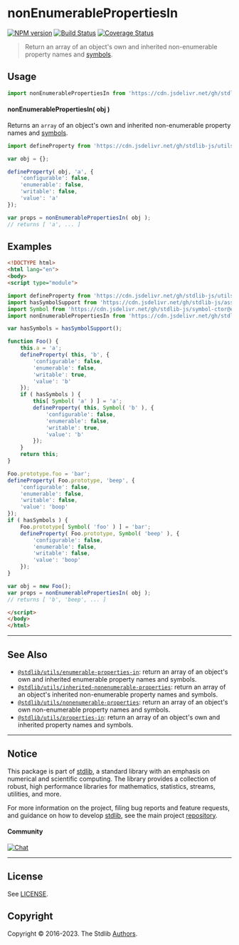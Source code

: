 <!--

@license Apache-2.0

Copyright (c) 2018 The Stdlib Authors.

Licensed under the Apache License, Version 2.0 (the "License");
you may not use this file except in compliance with the License.
You may obtain a copy of the License at

   http://www.apache.org/licenses/LICENSE-2.0

Unless required by applicable law or agreed to in writing, software
distributed under the License is distributed on an "AS IS" BASIS,
WITHOUT WARRANTIES OR CONDITIONS OF ANY KIND, either express or implied.
See the License for the specific language governing permissions and
limitations under the License.

-->

# nonEnumerablePropertiesIn

[![NPM version][npm-image]][npm-url] [![Build Status][test-image]][test-url] [![Coverage Status][coverage-image]][coverage-url] <!-- [![dependencies][dependencies-image]][dependencies-url] -->

> Return an array of an object's own and inherited non-enumerable property names and [symbols][@stdlib/symbol/ctor].



<section class="usage">

## Usage

```javascript
import nonEnumerablePropertiesIn from 'https://cdn.jsdelivr.net/gh/stdlib-js/utils-nonenumerable-properties-in@esm/index.mjs';
```

#### nonEnumerablePropertiesIn( obj )

Returns an `array` of an object's own and inherited non-enumerable property names and [symbols][@stdlib/symbol/ctor].

```javascript
import defineProperty from 'https://cdn.jsdelivr.net/gh/stdlib-js/utils-define-property@esm/index.mjs';

var obj = {};

defineProperty( obj, 'a', {
    'configurable': false,
    'enumerable': false,
    'writable': false,
    'value': 'a'
});

var props = nonEnumerablePropertiesIn( obj );
// returns [ 'a', ... ]
```

</section>

<!-- /.usage -->

<section class="notes">

</section>

<!-- /.notes -->

<section class="examples">

## Examples

<!-- eslint no-undef: "error" -->

```html
<!DOCTYPE html>
<html lang="en">
<body>
<script type="module">

import defineProperty from 'https://cdn.jsdelivr.net/gh/stdlib-js/utils-define-property@esm/index.mjs';
import hasSymbolSupport from 'https://cdn.jsdelivr.net/gh/stdlib-js/assert-has-symbol-support@esm/index.mjs';
import Symbol from 'https://cdn.jsdelivr.net/gh/stdlib-js/symbol-ctor@esm/index.mjs';
import nonEnumerablePropertiesIn from 'https://cdn.jsdelivr.net/gh/stdlib-js/utils-nonenumerable-properties-in@esm/index.mjs';

var hasSymbols = hasSymbolSupport();

function Foo() {
    this.a = 'a';
    defineProperty( this, 'b', {
        'configurable': false,
        'enumerable': false,
        'writable': true,
        'value': 'b'
    });
    if ( hasSymbols ) {
        this[ Symbol( 'a' ) ] = 'a';
        defineProperty( this, Symbol( 'b' ), {
            'configurable': false,
            'enumerable': false,
            'writable': true,
            'value': 'b'
        });
    }
    return this;
}

Foo.prototype.foo = 'bar';
defineProperty( Foo.prototype, 'beep', {
    'configurable': false,
    'enumerable': false,
    'writable': false,
    'value': 'boop'
});
if ( hasSymbols ) {
    Foo.prototype[ Symbol( 'foo' ) ] = 'bar';
    defineProperty( Foo.prototype, Symbol( 'beep' ), {
        'configurable': false,
        'enumerable': false,
        'writable': false,
        'value': 'boop'
    });
}

var obj = new Foo();
var props = nonEnumerablePropertiesIn( obj );
// returns [ 'b', 'beep', ... ]

</script>
</body>
</html>
```

</section>

<!-- /.examples -->

<!-- Section for related `stdlib` packages. Do not manually edit this section, as it is automatically populated. -->

<section class="related">

* * *

## See Also

-   <span class="package-name">[`@stdlib/utils/enumerable-properties-in`][@stdlib/utils/enumerable-properties-in]</span><span class="delimiter">: </span><span class="description">return an array of an object's own and inherited enumerable property names and symbols.</span>
-   <span class="package-name">[`@stdlib/utils/inherited-nonenumerable-properties`][@stdlib/utils/inherited-nonenumerable-properties]</span><span class="delimiter">: </span><span class="description">return an array of an object's inherited non-enumerable property names and symbols.</span>
-   <span class="package-name">[`@stdlib/utils/nonenumerable-properties`][@stdlib/utils/nonenumerable-properties]</span><span class="delimiter">: </span><span class="description">return an array of an object's own non-enumerable property names and symbols.</span>
-   <span class="package-name">[`@stdlib/utils/properties-in`][@stdlib/utils/properties-in]</span><span class="delimiter">: </span><span class="description">return an array of an object's own and inherited property names and symbols.</span>

</section>

<!-- /.related -->

<!-- Section for all links. Make sure to keep an empty line after the `section` element and another before the `/section` close. -->


<section class="main-repo" >

* * *

## Notice

This package is part of [stdlib][stdlib], a standard library with an emphasis on numerical and scientific computing. The library provides a collection of robust, high performance libraries for mathematics, statistics, streams, utilities, and more.

For more information on the project, filing bug reports and feature requests, and guidance on how to develop [stdlib][stdlib], see the main project [repository][stdlib].

#### Community

[![Chat][chat-image]][chat-url]

---

## License

See [LICENSE][stdlib-license].


## Copyright

Copyright &copy; 2016-2023. The Stdlib [Authors][stdlib-authors].

</section>

<!-- /.stdlib -->

<!-- Section for all links. Make sure to keep an empty line after the `section` element and another before the `/section` close. -->

<section class="links">

[npm-image]: http://img.shields.io/npm/v/@stdlib/utils-nonenumerable-properties-in.svg
[npm-url]: https://npmjs.org/package/@stdlib/utils-nonenumerable-properties-in

[test-image]: https://github.com/stdlib-js/utils-nonenumerable-properties-in/actions/workflows/test.yml/badge.svg?branch=main
[test-url]: https://github.com/stdlib-js/utils-nonenumerable-properties-in/actions/workflows/test.yml?query=branch:main

[coverage-image]: https://img.shields.io/codecov/c/github/stdlib-js/utils-nonenumerable-properties-in/main.svg
[coverage-url]: https://codecov.io/github/stdlib-js/utils-nonenumerable-properties-in?branch=main

<!--

[dependencies-image]: https://img.shields.io/david/stdlib-js/utils-nonenumerable-properties-in.svg
[dependencies-url]: https://david-dm.org/stdlib-js/utils-nonenumerable-properties-in/main

-->

[chat-image]: https://img.shields.io/gitter/room/stdlib-js/stdlib.svg
[chat-url]: https://gitter.im/stdlib-js/stdlib/

[stdlib]: https://github.com/stdlib-js/stdlib

[stdlib-authors]: https://github.com/stdlib-js/stdlib/graphs/contributors

[umd]: https://github.com/umdjs/umd
[es-module]: https://developer.mozilla.org/en-US/docs/Web/JavaScript/Guide/Modules

[deno-url]: https://github.com/stdlib-js/utils-nonenumerable-properties-in/tree/deno
[umd-url]: https://github.com/stdlib-js/utils-nonenumerable-properties-in/tree/umd
[esm-url]: https://github.com/stdlib-js/utils-nonenumerable-properties-in/tree/esm
[branches-url]: https://github.com/stdlib-js/utils-nonenumerable-properties-in/blob/main/branches.md

[stdlib-license]: https://raw.githubusercontent.com/stdlib-js/utils-nonenumerable-properties-in/main/LICENSE

[@stdlib/symbol/ctor]: https://github.com/stdlib-js/symbol-ctor/tree/esm

<!-- <related-links> -->

[@stdlib/utils/enumerable-properties-in]: https://github.com/stdlib-js/utils-enumerable-properties-in/tree/esm

[@stdlib/utils/inherited-nonenumerable-properties]: https://github.com/stdlib-js/utils-inherited-nonenumerable-properties/tree/esm

[@stdlib/utils/nonenumerable-properties]: https://github.com/stdlib-js/utils-nonenumerable-properties/tree/esm

[@stdlib/utils/properties-in]: https://github.com/stdlib-js/utils-properties-in/tree/esm

<!-- </related-links> -->

</section>

<!-- /.links -->
